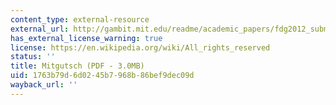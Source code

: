 ```yaml
---
content_type: external-resource
external_url: http://gambit.mit.edu/readme/academic_papers/fdg2012_submission_82-1.pdf
has_external_license_warning: true
license: https://en.wikipedia.org/wiki/All_rights_reserved
status: ''
title: Mitgutsch (PDF - 3.0MB)
uid: 1763b79d-6d02-45b7-968b-86bef9dec09d
wayback_url: ''
---
```

